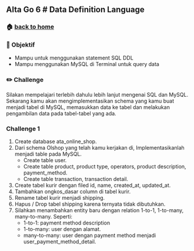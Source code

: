 ## Alta Go 6 # Data Definition Language

### 🏠 [back to home](https://github.com/alterra-academy/golang-class)

### 🎯 Objektif

- Mampu untuk menggunakan statement SQL DDL
- Mampu menggunakan MySQL di Terminal untuk query data

### ✏️ Challenge

Silakan mempelajari terlebih dahulu lebih lanjut mengenai SQL dan MySQL. Sekarang kamu akan mengimplementasikan schema yang kamu buat menjadi tabel di MySQL, memasukkan data ke tabel dan melakukan pengambilan data pada tabel-tabel yang ada.

### Challenge 1

1. Create database ata_online_shop.
2. Dari schema Olshop yang telah kamu kerjakan di, Implementasikanlah menjadi table pada MySQL.
    * Create table user.
    * Create table product, product type, operators, product description, payment_method.
    * Create table transaction, transaction detail.
3. Create tabel kurir dengan filed id, name, created_at, updated_at.
4. Tambahkan ongkos_dasar column di tabel kurir.
5. Rename tabel kurir menjadi shipping.
6. Hapus / Drop tabel shipping karena ternyata tidak dibutuhkan.
7. Silahkan menambahkan entity baru dengan relation 1-to-1, 1-to-many, many-to-many. Seperti:
    * 1-to-1: payment method description
    * 1-to-many: user dengan alamat.
    * many-to-many: user dengan payment method menjadi user_payment_method_detail.
